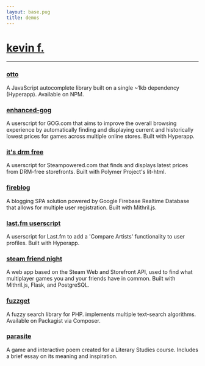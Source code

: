 ```yaml
---
layout: base.pug
title: demos
---
```


# [kevin f.](/)

---

### [otto](https://kevinfiol.github.io/otto)
A JavaScript autocomplete library built on a single ~1kb dependency (Hyperapp). Available on NPM.

### [enhanced-gog](https://github.com/kevinfiol/enhanced-gog)
A userscript for GOG.com that aims to improve the overall browsing experience by automatically finding and displaying current and historically lowest prices for games across multiple online stores. Built with Hyperapp.

### [it's drm free](https://github.com/kevinfiol/its-drm-free)
A userscript for Steampowered.com that finds and displays latest prices from DRM-free storefronts. Built with Polymer Project's lit-html.

### [fireblog](https://fireblog.now.sh/)
A blogging SPA solution powered by Google Firebase Realtime Database that allows for multiple user registration. Built with Mithril.js.

### [last.fm userscript](https://gitlab.com/kevinfiol/lastfm-artists-userscript)
A userscript for Last.fm to add a 'Compare Artists' functionality to user profiles. Built with Hyperapp.

### [steam friend night](https://sfn.herokuapp.com/)
A web app based on the Steam Web and Storefront API, used to find what multiplayer games you and your friends have in common. Built with Mithril.js, Flask, and PostgreSQL.

### [fuzzget](https://gitlab.com/kevinfiol/fuzzget/)
A fuzzy search library for PHP. implements multiple text-search algorithms. Available on Packagist via Composer.

### [parasite](https://keb.itch.io/parasite)
A game and interactive poem created for a Literary Studies course. Includes a brief essay on its meaning and inspiration.